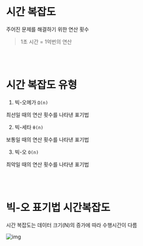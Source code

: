 # 시간 복잡도
주어진 문제를 해결하기 위한 연산 횟수

> 1초 시간 = 1억번의 연산

<br/><br/>

# 시간 복잡도 유형
1. 빅-오메가 `Ω(n)` 

최선일 때의 연산 횟수를 나타낸 표기법

2. 빅-세타 `θ(n)` 

보통일 때의 연산 횟수를 나타낸 표기법

3. 빅-오 `O(n)` 

최악일 때의 연산 횟수를 나타낸 표기법 

<br/><br/>

# 빅-오 표기법 시간복잡도

시간 복잡도는 데이터 크기(N)의 증가에 따라 수행시간이 다름

![img](https://img1.daumcdn.net/thumb/R800x0/?scode=mtistory2&fname=https%3A%2F%2Ft1.daumcdn.net%2Fcfile%2Ftistory%2F9941F43B5ABDBF4E1F) 

<br/><br/> 


